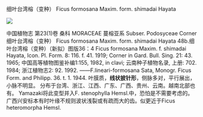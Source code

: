 细叶台湾榕（变种） Ficus formosana Maxim. form. shimadai Hayata

![](2021-01-24-14-36-16.png)

中国植物志 第23(1)卷 桑科 MORACEAE 蔓榕亚系 Subser. Podosyceae Corner 细叶台湾榕（变种） Ficus formosana Maxim. form. shimadai Hayata
48b.细叶台湾榕（变种）（新拟）图版36：4
    Ficus formosana Maxim. f. shimadai Hayata, Icon. Pl. Form. 8: 116. f. 41. 1919; Corner in Gard. Bull. Sing. 21: 43. 1965; 中国高等植物图鉴补编1:155, 1982, in clavi; 云南种子植物名录, 上册: 702. 1984; 浙江植物志2: 92. 1992. ——F.lineari-formosana Sata, Monogr. Ficus Form. and Philipp. 36. t. 1. 1944.
    叶膜质，**线状披针形**，侧脉多对，平行展出，小脉不明显。
    分布于台湾、浙江、江西、广东、广西、贵州、云南。越南北部也有。
    Yamazaki将此变型并入F. stenophylla Hemsl.中，恐怕是不需要考虑的。
    广西兴安标本有时叶缘不规则波状浅裂或有疏而大的齿。似更近于Ficus heteromorpha Hemsl.   


